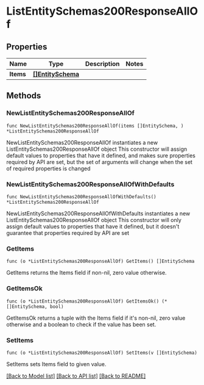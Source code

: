 # ListEntitySchemas200ResponseAllOf

## Properties

Name | Type | Description | Notes
------------ | ------------- | ------------- | -------------
**Items** | [**[]EntitySchema**](EntitySchema.md) |  | 

## Methods

### NewListEntitySchemas200ResponseAllOf

`func NewListEntitySchemas200ResponseAllOf(items []EntitySchema, ) *ListEntitySchemas200ResponseAllOf`

NewListEntitySchemas200ResponseAllOf instantiates a new ListEntitySchemas200ResponseAllOf object
This constructor will assign default values to properties that have it defined,
and makes sure properties required by API are set, but the set of arguments
will change when the set of required properties is changed

### NewListEntitySchemas200ResponseAllOfWithDefaults

`func NewListEntitySchemas200ResponseAllOfWithDefaults() *ListEntitySchemas200ResponseAllOf`

NewListEntitySchemas200ResponseAllOfWithDefaults instantiates a new ListEntitySchemas200ResponseAllOf object
This constructor will only assign default values to properties that have it defined,
but it doesn't guarantee that properties required by API are set

### GetItems

`func (o *ListEntitySchemas200ResponseAllOf) GetItems() []EntitySchema`

GetItems returns the Items field if non-nil, zero value otherwise.

### GetItemsOk

`func (o *ListEntitySchemas200ResponseAllOf) GetItemsOk() (*[]EntitySchema, bool)`

GetItemsOk returns a tuple with the Items field if it's non-nil, zero value otherwise
and a boolean to check if the value has been set.

### SetItems

`func (o *ListEntitySchemas200ResponseAllOf) SetItems(v []EntitySchema)`

SetItems sets Items field to given value.



[[Back to Model list]](../README.md#documentation-for-models) [[Back to API list]](../README.md#documentation-for-api-endpoints) [[Back to README]](../README.md)


